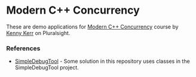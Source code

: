# Modern C++ Concurrency
These are demo applications for [Modern C++ Concurrency](https://app.pluralsight.com/library/courses/modern-cplusplus-concurrency/table-of-contents) course by [Kenny Kerr](https://app.pluralsight.com/profile/author/kenny-kerr) on Pluralsight.

### References
* [SimpleDebugTool](https://github.com/samuraoka/SimpleDebugTool/tree/master/SimpleDebugTool/) - Some solution in this repository uses classes in the SimpleDebugTool project.

